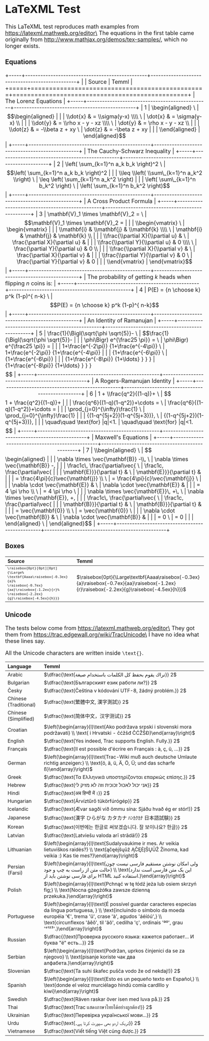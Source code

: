 <!DOCTYPE html>
<html lang="en">
<head>
  <meta charset="utf-8">
  <meta name="viewport" content="initial-scale=1">
  <title>Temml LaTeXML Tests</title>
  <link rel="stylesheet" href="../docs/docStyles.css">
  <link rel="stylesheet" type="text/css" href="../assets/Temml-Latin-Modern.css">
  <script src="./temmlPostProcess.js"></script>
  <style>
    body{font-size: 18px}
    #equations + table tr > td:nth-of-type(2) { font-size: 10pt; font-family: Consolas, "Courier New", Courier, monospace; }
    #boxes + table tr > td:nth-of-type(1) { font-size: 10pt; font-family: Consolas, "Courier New", Courier, monospace; }
  </style>
</head>

<body>

# LaTeXML Test

This LaTeXML test reproduces math examples from https://latexml.mathweb.org/editor\
The equations in the first table came originally from http://www.mathjax.org/demos/tex-samples/, which no longer exists.

### Equations

+-----+------------------------------------------------+------------------------------------------------+
|     | Source                                         | Temml                                          |
+=====+================================================+================================================+
|       The Lorenz Equations                                                                            |
+-----+------------------------------------------------+------------------------------------------------+
|  1  | \\begin{aligned} \                             | $$\begin{aligned}                              |
|     | \\dot{x} & = \\sigma(y-x) \\\\ \               | \dot{x} & = \sigma(y-x) \\                     |
|     | \\dot{y} & = \\rho x - y - xz \\\\ \           | \dot{y} & = \rho x - y - xz \\                 |
|     | \\dot{z} & = -\\beta z + xy \                  | \dot{z} & = -\beta z + xy                      |
|     | \\end{aligned}                                 | \end{aligned}$$                                |
+-----+------------------------------------------------+------------------------------------------------+
|       The Cauchy-Schwarz Inequality                                                                   |
+-----+------------------------------------------------+------------------------------------------------+
|  2  | \\left( \\sum\_{k=1}^n a_k b_k \\right)^2 \    | $$\left( \sum_{k=1}^n a_k b_k \right)^2        |
|     | \\leq \\left( \\sum\_{k=1}^n a_k^2 \\right) \  | \leq \left( \sum_{k=1}^n a_k^2 \right)         |
|     | \left( \sum\_{k=1}^n b_k^2 \right) \           | \left( \sum_{k=1}^n b_k^2 \right)$$            |
+-----+------------------------------------------------+------------------------------------------------+
|       A Cross Product Formula                                                                         |
+-----+------------------------------------------------+------------------------------------------------+
|  3  | \\mathbf{V}\_1 \\times \\mathbf{V}\_2 = \      | $$\mathbf{V}_1 \times \mathbf{V}_2 =           |
|     | \\begin{vmatrix} \                             | \begin{vmatrix}                                |
|     | \\mathbf{i} & \\mathbf{j} & \\mathbf{k} \\\\ \ | \mathbf{i} & \mathbf{j} & \mathbf{k} \\        |
|     | \\frac{\\partial X}{\\partial u} &  \          | \frac{\partial X}{\partial u} &                |
|     | \\frac{\\partial Y}{\\partial u} & 0 \\\\ \    | \frac{\partial Y}{\partial u} & 0 \\           |
|     | \\frac{\\partial X}{\\partial v} & \           | \frac{\partial X}{\partial v} &                |
|     | \\frac{\\partial Y}{\\partial v} & 0 \         | \frac{\partial Y}{\partial v} & 0              |
|     | \\end{vmatrix}                                 | \end{vmatrix}$$                                |
+-----+------------------------------------------------+------------------------------------------------+
|       The probability of getting $k$  heads when flipping $n$  coins is:                              |
+-----+------------------------------------------------+------------------------------------------------+
|  4  | P(E) = {n \\choose k} p^k (1-p)^{ n-k} \       | $$P(E) = {n \choose k} p^k (1-p)^{ n-k}$$      |
+-----+------------------------------------------------+------------------------------------------------+
|       An Identity of Ramanujan                                                                        |
+-----+------------------------------------------------+------------------------------------------------+
|  5  | \\frac{1}{\\Bigl(\\sqrt{\\phi \\sqrt{5}}- \    | $$\frac{1}{\Bigl(\sqrt{\phi \sqrt{5}}-         |
|     | \\phi\\Bigr) e^{\\frac25 \\pi}} = \            | \phi\Bigr) e^{\frac25 \pi}} =                  |
|     | 1+\\frac{e^{-2\\pi}} {1+\\frac{e^{-4\\pi}} \   | 1+\frac{e^{-2\pi}} {1+\frac{e^{-4\pi}}         |
|     | {1+\\frac{e^{-6\\pi}} \                        | {1+\frac{e^{-6\pi}}                            |
|     | {1+\\frac{e^{-8\\pi}} {1+\\ldots} } } }        | {1+\frac{e^{-8\pi}} {1+\ldots} } } }$$         |
+-----+------------------------------------------------+------------------------------------------------+
|       A Rogers-Ramanujan Identity                                                                     |
+-----+------------------------------------------------+------------------------------------------------+
|  6  | 1 +  \\frac{q^2}{(1-q)}+ \                     | $$1 +  \frac{q^2}{(1-q)}+                      |
|     | \\frac{q^6}{(1-q)(1-q^2)}+\\cdots = \          | \frac{q^6}{(1-q)(1-q^2)}+\cdots =              |
|     | \\prod\_{j=0}^{\\infty}\frac{1} \              | \prod_{j=0}^{\infty}\frac{1}                   |
|     | {(1-q^{5j+2})(1-q^{5j+3})}, \                  | {(1-q^{5j+2})(1-q^{5j+3})},                    |
|     | \\quad\\quad \\text{for} |q|<1.                | \quad\quad \text{for} |q|<1.$$                 |
+-----+------------------------------------------------+------------------------------------------------+
|       Maxwell's Equations                                                                             |
+-----+------------------------------------------------+------------------------------------------------+
|  7  | \\begin{aligned} \                             | $$\begin{aligned}                              |
|     | \\nabla \\times \\vec{\mathbf{B}} -\\\\, \     | \nabla \times \vec{\mathbf{B}} -\,             |
|     | \\frac1c\\, \\frac{\\partial\\vec{ \           | \frac1c\, \frac{\partial\vec{                  |
|     | \\mathbf{E}}}{\\partial t} & \                 | \mathbf{E}}}{\partial t} &                     |
|     | = \\frac{4\\pi}{c}\\vec{\\mathbf{j}} \\\\ \    | = \frac{4\pi}{c}\vec{\mathbf{j}} \\            |
|     | \\nabla \\cdot \\vec{\\mathbf{E}} & \          | \nabla \cdot \vec{\mathbf{E}} &                |
|     | = 4 \\pi \\rho \\\\ \                          | = 4 \pi \rho \\                                |
|     | \\nabla \\times \\vec{\\mathbf{E}}\\, +\\, \   | \nabla \times \vec{\mathbf{E}}\, +\,           |
|     | \\frac1c\\, \\frac{\\partial\\vec{ \           | \frac1c\, \frac{\partial\vec{                  |
|     | \\mathbf{B}}}{\\partial t} & \                 | \mathbf{B}}}{\partial t} &                     |
|     | = \\vec{\mathbf{0}} \\\\ \                     | = \vec{\mathbf{0}} \\                          |
|     | \\nabla \\cdot \\vec{\\mathbf{B}} & \          | \nabla \cdot \vec{\mathbf{B}} &                |
|     |  = 0 \                                         | = 0                                            |
|     | \\end{aligned} \                               | \end{aligned}$$                                |
+-----+------------------------------------------------+------------------------------------------------+

### Boxes

| Source | Temml  |
|:-------|:--------|
| `\raisebox{0pt}[0pt][0pt]{\Large%`<br>`\textbf{Aaaa\raisebox{-0.3ex}{a}%`<br>`\raisebox{-0.7ex}{aa}\raisebox{-1.2ex}{r}%`<br>`\raisebox{-2.2ex}{g}\raisebox{-4.5ex}{h}}}` |  $\raisebox{0pt}{\Large\textbf{Aaaa\raisebox{-0.3ex}{a}\raisebox{-0.7ex}{aa}\raisebox{-1.2ex}{r}\raisebox{-2.2ex}{g}\raisebox{-4.5ex}{h}}}$ |

### Unicode

The tests below come from https://latexml.mathweb.org/editor\
They got them from https://trac.edgewall.org/wiki/TracUnicode\
I have no idea what these lines say. 

All the Unicode characters are written inside `\text{}`.

| Language              | Temml                                                        |
|:----------------------|:-------------------------------------------------------------|
| Arabic                | $\dfrac{\text{تراك يقوم بحفظ كل الكلمات باستخدام صيغة}} 2$   |
| Bulgarian             | $\dfrac{\text{Българският език работи ли?}} 2$               |
| Česky                 | $\dfrac{\text{Čeština v kódování UTF-8, žádný problém.}} 2$  |
| Chinese (Traditional) | $\dfrac{\text{繁體中文, 漢字測試}} 2$                      |
| Chinese (Simplified)  | $\dfrac{\text{简体中文，汉字测试}} 2$                       |
| Croatian              | $\left(\begin{array}{l}\text{Ako podržava srpski i slovenski mora podržavati} \\ \text{ i Hrvatski - čćžšđ ČĆŽŠĐ}\end{array}\right)$ |
| English               | $\dfrac{\text{Yes indeed, Trac supports English. Fully.}} 2$ |
| Français              | $\dfrac{\text{Il est possible d'écrire en Français : à, ç, û, …}} 2$ |
| German                | $\left(\begin{array}{l}\text{Trac-Wiki muß auch deutsche Umlaute richtig anzeigen:} \\ \text{ö, ä, ü, Ä, Ö, Ü; und das scharfe ß}\end{array}\right)$ |
| Greek                 | $\dfrac{\text{Τα Ελληνικά υποστηρίζονται επαρκώς επίσης.}} 2$ |
| Hebrew                | $\dfrac{\text{אני יכול לאכול זכוכית וזה לא מזיק לי}} 2$       |
| Hindi                 | $\dfrac{\text{अब हिन्दी में।}} 2$                                  |
| Hungarian             | $\dfrac{\text{Árvíztűrő tükörfúrógép}} 2$                     |
| Icelandic             | $\dfrac{\text{Ævar sagði við ömmu sína: Sjáðu hvað ég er stór!}} 2$ |
| Japanese              | $\dfrac{\text{漢字 ひらがな カタカナ ﾊﾝｶｸｶﾅ 日本語試験}} 2$  |
| Korean                | $\dfrac{\text{이번에는 한글로 써보겠습니다. 잘 보이나요? 한글}} 2$ |
| Latvian               | $\dfrac{\text{Latviešu valoda arī strādā!}} 2$                |
| Lithuanian            | $\left(\begin{array}{l}\text{Sudalyvaukime ir mes. Ar veikia lietuviškos raidės?} \\ \text{ąčęėįšųūž ĄČĘĖĮŠŲŪŽ Žinoma, kad veikia :) Kas tie mes?}\end{array}\right)$ |
| Persian (Farsi)       | $\left(\begin{array}{l}\text{ولی امکان نوشتن مستقیم فارسی نیست چون حالت متن از راست به چپ و جود} \\ \text{این یک متن فارسی است  ندارد برای فارسی نوشتن باید از HTML استفاده کنید.}\end{array}\right)$ |
| Polish                | $\left(\begin{array}{l}\text{Pchnąć w tę łódź jeża lub osiem skrzyń fig;} \\ \text{Nocna gżegżółka zawsze dzienną przekuka.}\end{array}\right)$ |
| Portuguese            | $\left(\begin{array}{l}\text{É possível guardar caracteres especias da língua portuguesa, } \\ \text{incluindo o símbolo da moeda européia '€', trema 'ü', crase 'à', agudos 'áéíóú',} \\ \text{circunflexos 'âêô', til 'ãõ', cedilha 'ç', ordinais 'ªº', grau '°¹²³'.}\end{array}\right)$ |
| Russian               | $\dfrac{(\text{Проверка русского языка: кажется работает... И буква "ё" есть...}} 2$ |
| Serbian               | $\left(\begin{array}{l}\text{Podržan, uprkos činjenici da se za njegovo} \\ \text{pisanje koriste чак два алфабета.}\end{array}\right)$ |
| Slovenian             | $\dfrac{\text{Ta suhi škafec pušča vodo že od nekdaj!}} 2$ |
| Spanish               | $\left(\begin{array}{l}\text{Esto es un pequeño texto en Español,} \\ \text{donde el veloz murciélago hindú comía cardlllo y kiwi}\end{array}\right)$ |
| Swedish               | $\dfrac{\text{Räven raskar över isen med luva på.}} 2$     |
| Thai                  | $\dfrac{\text{Trac แสดงภาษาไทยได้อย่างถูกต้อง!}} 2$                 |
| Ukrainian             | $\dfrac{\text{Перевірка української мови...}} 2$           |
| Urdu                  | $\dfrac{\text{ٹریک اردو بھی سپورٹ کرتا ہے۔}} 2$            |
| Vietnamese            | $\dfrac{\text{Viết tiếng Việt cũng được.}} 2$              |

<br>
</body>
</html>
